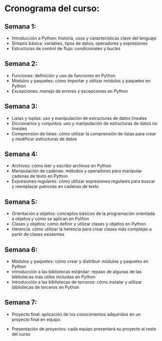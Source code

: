 # Cronograma del curso:

## Semana 1:

* Introducción a Python: historia, usos y características clave del lenguaje
* Sintaxis básica: variables, tipos de datos, operadores y expresiones
* Estructuras de control de flujo: condicionales y bucles
  
## Semana 2:

* Funciones: definición y uso de funciones en Python
* Módulos y paquetes: cómo importar y utilizar módulos y paquetes en Python
* Excepciones: manejo de errores y excepciones en Python

## Semana 3:

* Listas y tuplas: uso y manipulación de estructuras de datos lineales
* Diccionarios y conjuntos: uso y manipulación de estructuras de datos no lineales
* Comprensión de listas: cómo utilizar la comprensión de listas para crear y modificar estructuras de datos
  
## Semana 4:

* Archivos: cómo leer y escribir archivos en Python
* Manipulación de cadenas: métodos y operadores para manipular cadenas de texto en Python
* Expresiones regulares: cómo utilizar expresiones regulares para buscar y reemplazar patrones en cadenas de texto
  
##  Semana 5:

* Orientación a objetos: conceptos básicos de la programación orientada a objetos y cómo se aplican en Python
* Clases y objetos: cómo definir y utilizar clases y objetos en Python
* Herencia: cómo utilizar la herencia para crear clases más complejas a partir de clases existentes
  
## Semana 6:

* Módulos y paquetes: cómo crear y distribuir módulos y paquetes en Python
* Introducción a las bibliotecas estándar: repaso de algunas de las bibliotecas más útiles incluidas en Python
* Introducción a las bibliotecas de terceros: cómo instalar y utilizar bibliotecas de terceros en Python
  
## Semana 7:

* Proyecto final: aplicación de los conocimientos adquiridos en un proyecto final en equipo

* Presentación de proyectos: cada equipo presentará su proyecto al resto del curso

